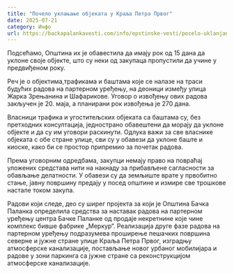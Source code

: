 ```yaml
---
title: "Почело уклањање објеката у Краља Петра Првог"
date: 2025-07-21
category: Инфо
url: https://backapalankavesti.com/info/opstinske-vesti/pocelo-uklanjanje-objekta-u-kralja-petra-prvog/
---
```


Подсећамо, Општина их је обавестила да имају рок од 15 дана да уклоне своје објекте, што су неки од закупаца пропустили да учине у предвиђеном року.

Реч је о објектима,трафикама и баштама које се налазе на траси будућих радова на партерном уређењу, на деоници између улица Жарка Зрењанина и Шафарикове. Уговор о извођењу ових радова закључен је 20. маја, а планирани рок извођења је 270 дана.

Власници трафика и угоститељских објеката са баштама су, без претходних консултација, једнострано обавештени да морају да уклоне објекте и да су им уговори раскинути. Одлука важи за све власнике објеката с обе стране улице, сви су у обавези да уклоне баште и киоске, како би се простор припремио за почетак радова.

Према уговорним одредбама, закупци немају право на повраћај уложених средстава нити на накнаду за прибављене сагласности за обављање делатности. У обавези су да земљиште врате у првобитно стање, јавну површину предају у посед општине и измире све трошкове настале током закупа.

Радови који следе, део су ширег пројекта за који је Општина Бачка Паланка определила средства за наставак радова на партерном уређењу центра Бачке Паланке од продаје некретнине које чине комплекс бивше фабрике „Меркур“. Реализација друге фазе радова на партерном уређењу подразумева проширење пешачких површина северне и јужне стране улице Краља Петра Првог, изградњу атмосферске канализације, постављање новог урбаног мобилијара и радове у зони паркинга са јужне стране са реконструкцијом атмосферске канализације.

